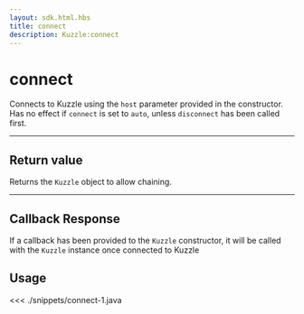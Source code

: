 ```yaml
---
layout: sdk.html.hbs
title: connect
description: Kuzzle:connect
---
```


# connect

Connects to Kuzzle using the `host` parameter provided in the constructor.
Has no effect if `connect` is set to `auto`, unless `disconnect` has been called first.

---

## Return value

Returns the `Kuzzle` object to allow chaining.

---

## Callback Response

If a callback has been provided to the `Kuzzle` constructor, it will be called with the `Kuzzle` instance once connected to Kuzzle

## Usage

<<< ./snippets/connect-1.java
